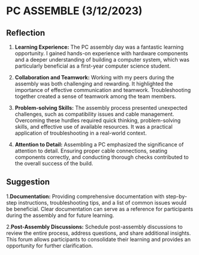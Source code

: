 PC ASSEMBLE (3/12/2023)
========================================

Reflection
------------

1. **Learning Experience:** The PC assembly day was a fantastic learning opportunity. I gained hands-on experience with hardware components and a deeper understanding of building a computer system, which was particularly beneficial as a first-year computer science student.  
   
2. **Collaboration and Teamwork:** Working with my peers during the assembly was both challenging and rewarding. It highlighted the importance of effective communication and teamwork. Troubleshooting together created a sense of teamwork among the team members. 

3. **Problem-solving Skills:** The assembly process presented unexpected challenges, such as compatibility issues and cable management. Overcoming these hurdles required quick thinking, problem-solving skills, and effective use of available resources. It was a practical application of troubleshooting in a real-world context. 

4. **Attention to Detail:** Assembling a PC emphasized the significance of attention to detail. Ensuring proper cable connections, seating components correctly, and conducting thorough checks contributed to the overall success of the build.

Suggestion
------------
1.**Documentation:**
 Providing comprehensive documentation with step-by-step instructions, troubleshooting tips, and a list of common issues would be beneficial. Clear documentation can serve as a reference for participants during the assembly and for future learning.

2.**Post-Assembly Discussions:**
   Schedule post-assembly discussions to review the entire process, address questions, and share additional insights. This forum allows participants to consolidate their learning and provides an opportunity for further clarification.
